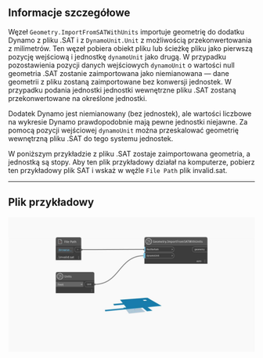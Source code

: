 ## Informacje szczegółowe
Węzeł `Geometry.ImportFromSATWithUnits` importuje geometrię do dodatku Dynamo z pliku .SAT i z `DynamoUnit.Unit` z możliwością przekonwertowania z milimetrów. Ten węzeł pobiera obiekt pliku lub ścieżkę pliku jako pierwszą pozycję wejściową i jednostkę `dynamoUnit` jako drugą. W przypadku pozostawienia pozycji danych wejściowych `dynamoUnit` o wartości null geometria .SAT zostanie zaimportowana jako niemianowana — dane geometrii z pliku zostaną zaimportowane bez konwersji jednostek. W przypadku podania jednostki jednostki wewnętrzne pliku .SAT zostaną przekonwertowane na określone jednostki.

Dodatek Dynamo jest niemianowany (bez jednostek), ale wartości liczbowe na wykresie Dynamo prawdopodobnie mają pewne jednostki niejawne. Za pomocą pozycji wejściowej `dynamoUnit` można przeskalować geometrię wewnętrzną pliku .SAT do tego systemu jednostek.

W poniższym przykładzie z pliku .SAT zostaje zaimportowana geometria, a jednostką są stopy. Aby ten plik przykładowy działał na komputerze, pobierz ten przykładowy plik SAT i wskaż w węźle `File Path` plik invalid.sat.

___
## Plik przykładowy

![Geometry.ImportFromSATWithUnits](./GeometryUI.ImportFromSATWithUnits_img.jpg)
